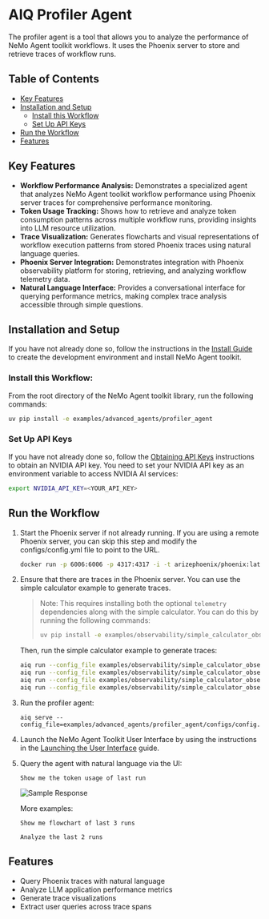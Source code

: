 <!--
SPDX-FileCopyrightText: Copyright (c) 2025, NVIDIA CORPORATION & AFFILIATES. All rights reserved.
SPDX-License-Identifier: Apache-2.0

Licensed under the Apache License, Version 2.0 (the "License");
you may not use this file except in compliance with the License.
You may obtain a copy of the License at

http://www.apache.org/licenses/LICENSE-2.0

Unless required by applicable law or agreed to in writing, software
distributed under the License is distributed on an "AS IS" BASIS,
WITHOUT WARRANTIES OR CONDITIONS OF ANY KIND, either express or implied.
See the License for the specific language governing permissions and
limitations under the License.
-->

# AIQ Profiler Agent

The profiler agent is a tool that allows you to analyze the performance of NeMo Agent toolkit workflows. It uses the Phoenix server to store and retrieve traces of workflow runs.

## Table of Contents

- [Key Features](#key-features)
- [Installation and Setup](#installation-and-setup)
  - [Install this Workflow](#install-this-workflow)
  - [Set Up API Keys](#set-up-api-keys)
- [Run the Workflow](#run-the-workflow)
- [Features](#features)

## Key Features

- **Workflow Performance Analysis:** Demonstrates a specialized agent that analyzes NeMo Agent toolkit workflow performance using Phoenix server traces for comprehensive performance monitoring.
- **Token Usage Tracking:** Shows how to retrieve and analyze token consumption patterns across multiple workflow runs, providing insights into LLM resource utilization.
- **Trace Visualization:** Generates flowcharts and visual representations of workflow execution patterns from stored Phoenix traces using natural language queries.
- **Phoenix Server Integration:** Demonstrates integration with Phoenix observability platform for storing, retrieving, and analyzing workflow telemetry data.
- **Natural Language Interface:** Provides a conversational interface for querying performance metrics, making complex trace analysis accessible through simple questions.

## Installation and Setup

If you have not already done so, follow the instructions in the [Install Guide](../../../docs/source/quick-start/installing.md) to create the development environment and install NeMo Agent toolkit.

### Install this Workflow:

From the root directory of the NeMo Agent toolkit library, run the following commands:

```bash
uv pip install -e examples/advanced_agents/profiler_agent
```

### Set Up API Keys
If you have not already done so, follow the [Obtaining API Keys](../../../docs/source/quick-start/installing.md#obtaining-api-keys) instructions to obtain an NVIDIA API key. You need to set your NVIDIA API key as an environment variable to access NVIDIA AI services:

```bash
export NVIDIA_API_KEY=<YOUR_API_KEY>
```

## Run the Workflow

1. Start the Phoenix server if not already running. If you are using a remote Phoenix server, you can skip this step and modify the configs/config.yml file to point to the URL.
   ```bash
   docker run -p 6006:6006 -p 4317:4317 -i -t arizephoenix/phoenix:latest
   ```

2. Ensure that there are traces in the Phoenix server. You can use the simple calculator example to generate traces.
   > Note: This requires installing both the optional `telemetry` dependencies along with the simple calculator. You can do this by running the following commands:
   > ```bash
   > uv pip install -e examples/observability/simple_calculator_observability
   > ```

   Then, run the simple calculator example to generate traces:
   ```bash
   aiq run --config_file examples/observability/simple_calculator_observability/configs/config-phoenix.yml --input "Is the product of 2 * 4 greater than the current hour of the day?"
   aiq run --config_file examples/observability/simple_calculator_observability/configs/config-phoenix.yml --input "Is the product of 33 * 4 greater than the current hour of the day?"
   aiq run --config_file examples/observability/simple_calculator_observability/configs/config-phoenix.yml --input "Is the sum of 44 and 55 greater than the current hour of the day?"
   aiq run --config_file examples/observability/simple_calculator_observability/configs/config-phoenix.yml --input "Is the difference between 7 and 5 less than the current hour of the day?"
   ```

3. Run the profiler agent:
   ```
   aiq serve --config_file=examples/advanced_agents/profiler_agent/configs/config.yml
   ```

4. Launch the NeMo Agent Toolkit User Interface by using the instructions in the [Launching the User Interface](../../../docs/source/quick-start/launching-ui.md#launch-the-nemo-agent-toolkit-user-interface) guide.

5. Query the agent with natural language via the UI:
   ```
   Show me the token usage of last run
   ```

   ![Sample Response](../../../docs/source/_static/profiler-agent.png "Sample Response UI Image")

   More examples:
   ```
   Show me flowchart of last 3 runs
   ```

   ```
   Analyze the last 2 runs
   ```

## Features

- Query Phoenix traces with natural language
- Analyze LLM application performance metrics
- Generate trace visualizations
- Extract user queries across trace spans
